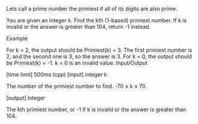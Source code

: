 Lets call a prime number the primiest if all of its digits are also prime.

You are given an integer k. Find the kth (1-based) primiest number. If k is invalid or the answer is greater than 104, return -1 instead.

Example

For k = 2, the output should be
Primiest(k) = 3.
The first primiest number is 2, and the second one is 3, so the answer is 3.
For k = 0, the output should be
Primiest(k) = -1.
k = 0 is an invalid value.
Input/Output

[time limit] 500ms (cpp)
[input] integer k

The number of the primiest number to find.
-70 ≤ k ≤ 70.

[output] integer

The kth primiest number, or -1 if k is invalid or the answer is greater than 104.
